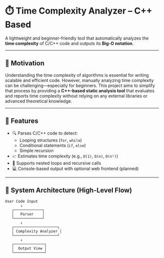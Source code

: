 # ⏱️ Time Complexity Analyzer – C++ Based

A lightweight and beginner-friendly tool that automatically analyzes the **time complexity** of C/C++ code and outputs its **Big-O notation**.

---

## 📌 Motivation

Understanding the time complexity of algorithms is essential for writing scalable and efficient code. However, manually analyzing time complexity can be challenging—especially for beginners. This project aims to simplify that process by providing a **C++-based static analysis tool** that evaluates and reports time complexity without relying on any external libraries or advanced theoretical knowledge.

---

## 🚀 Features

- 🔍 Parses C/C++ code to detect:
  - Looping structures (`for`, `while`)
  - Conditional statements (`if`, `else`)
  - Simple recursion
- 📈 Estimates time complexity (e.g., `O(1)`, `O(n)`, `O(n²)`)
- 🧠 Supports nested loops and recursive calls
- 💻 Console-based output with optional web frontend (planned)

---

## 🧱 System Architecture (High-Level Flow)

```text
User Code Input
       ↓
   ┌─────────────┐
   │   Parser    │
   └─────────────┘
       ↓
   ┌────────────────────┐
   │ Complexity Analyzer │
   └────────────────────┘
       ↓
   ┌──────────────┐
   │  Output View │
   └──────────────┘
